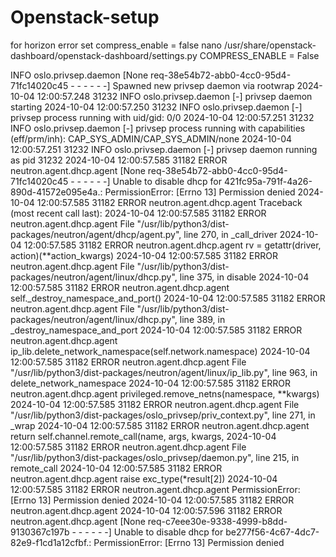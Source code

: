 # Openstack-setup
for horizon error set compress_enable = false
nano /usr/share/openstack-dashboard/openstack-dashboard/settings.py
COMPRESS_ENABLE = False

INFO oslo.privsep.daemon [None req-38e54b72-abb0-4cc0-95d4-71fc14020c45 - - - - - -] Spawned new privsep daemon via rootwrap
2024-10-04 12:00:57.248 31232 INFO oslo.privsep.daemon [-] privsep daemon starting
2024-10-04 12:00:57.250 31232 INFO oslo.privsep.daemon [-] privsep process running with uid/gid: 0/0
2024-10-04 12:00:57.251 31232 INFO oslo.privsep.daemon [-] privsep process running with capabilities (eff/prm/inh): CAP_SYS_ADMIN/CAP_SYS_ADMIN/none
2024-10-04 12:00:57.251 31232 INFO oslo.privsep.daemon [-] privsep daemon running as pid 31232
2024-10-04 12:00:57.585 31182 ERROR neutron.agent.dhcp.agent [None req-38e54b72-abb0-4cc0-95d4-71fc14020c45 - - - - - -] Unable to disable dhcp for 421fc95a-791f-4a26-890d-41572e095e4a.: PermissionError: [Errno 13] Permission denied
2024-10-04 12:00:57.585 31182 ERROR neutron.agent.dhcp.agent Traceback (most recent call last):
2024-10-04 12:00:57.585 31182 ERROR neutron.agent.dhcp.agent   File "/usr/lib/python3/dist-packages/neutron/agent/dhcp/agent.py", line 270, in _call_driver
2024-10-04 12:00:57.585 31182 ERROR neutron.agent.dhcp.agent     rv = getattr(driver, action)(**action_kwargs)
2024-10-04 12:00:57.585 31182 ERROR neutron.agent.dhcp.agent   File "/usr/lib/python3/dist-packages/neutron/agent/linux/dhcp.py", line 375, in disable
2024-10-04 12:00:57.585 31182 ERROR neutron.agent.dhcp.agent     self._destroy_namespace_and_port()
2024-10-04 12:00:57.585 31182 ERROR neutron.agent.dhcp.agent   File "/usr/lib/python3/dist-packages/neutron/agent/linux/dhcp.py", line 389, in _destroy_namespace_and_port
2024-10-04 12:00:57.585 31182 ERROR neutron.agent.dhcp.agent     ip_lib.delete_network_namespace(self.network.namespace)
2024-10-04 12:00:57.585 31182 ERROR neutron.agent.dhcp.agent   File "/usr/lib/python3/dist-packages/neutron/agent/linux/ip_lib.py", line 963, in delete_network_namespace
2024-10-04 12:00:57.585 31182 ERROR neutron.agent.dhcp.agent     privileged.remove_netns(namespace, **kwargs)
2024-10-04 12:00:57.585 31182 ERROR neutron.agent.dhcp.agent   File "/usr/lib/python3/dist-packages/oslo_privsep/priv_context.py", line 271, in _wrap
2024-10-04 12:00:57.585 31182 ERROR neutron.agent.dhcp.agent     return self.channel.remote_call(name, args, kwargs,
2024-10-04 12:00:57.585 31182 ERROR neutron.agent.dhcp.agent   File "/usr/lib/python3/dist-packages/oslo_privsep/daemon.py", line 215, in remote_call
2024-10-04 12:00:57.585 31182 ERROR neutron.agent.dhcp.agent     raise exc_type(*result[2])
2024-10-04 12:00:57.585 31182 ERROR neutron.agent.dhcp.agent PermissionError: [Errno 13] Permission denied
2024-10-04 12:00:57.585 31182 ERROR neutron.agent.dhcp.agent 
2024-10-04 12:00:57.596 31182 ERROR neutron.agent.dhcp.agent [None req-c7eee30e-9338-4999-b8dd-9130367c197b - - - - - -] Unable to disable dhcp for be277f56-4c67-4dc7-82e9-f1cd1a12cfbf.: PermissionError: [Errno 13] Permission denied

